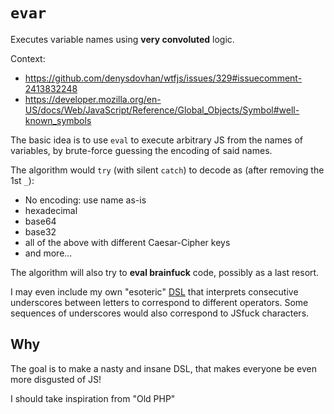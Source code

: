 # `evar`
Executes variable names using **very convoluted** logic.

Context:
- https://github.com/denysdovhan/wtfjs/issues/329#issuecomment-2413832248
- https://developer.mozilla.org/en-US/docs/Web/JavaScript/Reference/Global_Objects/Symbol#well-known_symbols

The basic idea is to use `eval` to execute arbitrary JS from the names of variables, by brute-force guessing the encoding of said names.

The algorithm would `try` (with silent `catch`) to decode as (after removing the 1st `_`):
- No encoding: use name as-is
- hexadecimal
- base64
- base32
- all of the above with different Caesar-Cipher keys
- and more...

The algorithm will also try to **eval brainfuck** code, possibly as a last resort.

I may even include my own "esoteric" [DSL](https://en.wikipedia.org/wiki/Domain-specific_language) that interprets consecutive underscores between letters to correspond to different operators. Some sequences of underscores would also correspond to JSfuck characters.

## Why

The goal is to make a nasty and insane DSL, that makes everyone be even more disgusted of JS!

I should take inspiration from "Old PHP"
